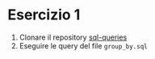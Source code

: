 # Esercizio 1

1. Clonare il repository [sql-queries](https://github.com/codeunion/sql-queries)
2. Eseguire le query del file `group_by.sql`


